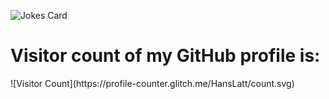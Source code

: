 <!-- Markdown -->

![Jokes Card](https://readme-jokes.vercel.app/api)

<h1>Visitor count of my GitHub profile is:</h1>
![Visitor Count](https://profile-counter.glitch.me/HansLatt/count.svg)
